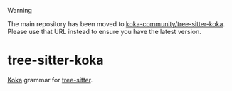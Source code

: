 > [!WARNING]
> The main repository has been moved to [koka-community/tree-sitter-koka](https://github.com/koka-community/tree-sitter-koka). Please use that URL instead to ensure you have the latest version.

# tree-sitter-koka

[Koka](https://koka-lang.github.io) grammar for [tree-sitter](https://tree-sitter.github.io/tree-sitter).
